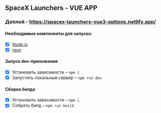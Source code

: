 ## SpaceX Launchers - VUE APP

### Деплой - https://spacex-launchers-vue3-options.netlify.app/

#### Необходимые компоненты для запуска:
- [x] [Node.js](https://nodejs.org/)
- [x] [npm](https://www.npmjs.com/)

#### Запуск dev-приложения
- [x] Установить зависимости – `npm i`
- [x] Запустить локальный сервер – `npm run dev`

#### Сборка билда
- [x] Установить зависимости – `npm i`
- [x] Собрать билд – `npm run build`
